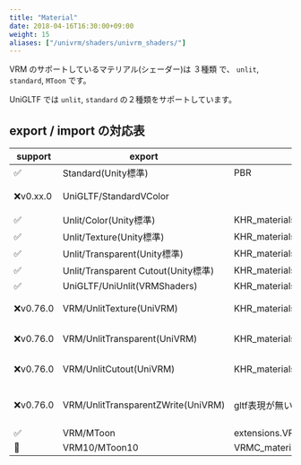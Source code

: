```yaml
---
title: "Material"
date: 2018-04-16T16:30:00+09:00
weight: 15
aliases: ["/univrm/shaders/univrm_shaders/"]
---
```


VRM のサポートしているマテリアル(シェーダー)は ３種類 で、
`unlit`, `standard`, `MToon` です。

UniGLTF では `unlit`, `standard` の２種類をサポートしています。

## export / import の対応表

| support  | export                              | gltf                              | import           |                                    |
|----------|-------------------------------------|-----------------------------------|------------------|------------------------------------|
| ✅        | Standard(Unity標準)                 | PBR                               | Standard         |                                    |
| ❌v0.xx.0 | UniGLTF/StandardVColor              |                                   |                  | UniUnlitに頂点カラーがあります     |
| ✅        | Unlit/Color(Unity標準)              | KHR_materials_unlit               | UniGLTF/UniUnlit |                                    |
| ✅        | Unlit/Texture(Unity標準)            | KHR_materials_unlit               | UniGLTF/UniUnlit |                                    |
| ✅        | Unlit/Transparent(Unity標準)        | KHR_materials_unlit               | UniGLTF/UniUnlit |                                    |
| ✅        | Unlit/Transparent Cutout(Unity標準) | KHR_materials_unlit               | UniGLTF/UniUnlit |                                    |
| ✅        | UniGLTF/UniUnlit(VRMShaders)        | KHR_materials_unlit               | UniGLTF/UniUnlit |                                    |
| ❌v0.76.0 | VRM/UnlitTexture(UniVRM)            | KHR_materials_unlit               | UniGLTF/UniUnlit | UniUnlitをご利用ください           |
| ❌v0.76.0 | VRM/UnlitTransparent(UniVRM)        | KHR_materials_unlit               | UniGLTF/UniUnlit | UniUnlitをご利用ください           |
| ❌v0.76.0 | VRM/UnlitCutout(UniVRM)             | KHR_materials_unlit               | UniGLTF/UniUnlit | UniUnlitをご利用ください           |
| ❌v0.76.0 | VRM/UnlitTransparentZWrite(UniVRM)  | gltf表現が無い                    |                  | MToonにTransparentZWriteがあります |
| ✅        | VRM/MToon                           | extensions.VRM.materialProperties | VRM/MToon        |                                    |
| 🚧       | VRM10/MToon10                       | VRMC_materials_mtoon              | VRM10/MToon10    |                                    |
